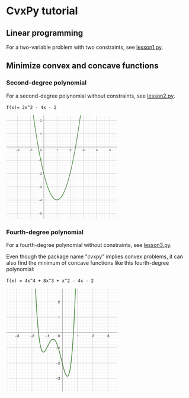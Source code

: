 # CvxPy tutorial

## Linear programming

For a two-variable problem with two constraints, see [lesson1.py](src/cvxpytut/lesson1.py).

## Minimize convex and concave functions

### Second-degree polynomial

For a second-degree polynomial without constraints, see [lesson2.py](src/cvxpytut/lesson2.py).

```
f(x)= 2x^2 - 4x - 2
```

![](./problem2.png)


### Fourth-degree polynomial

For a fourth-degree polynomial without constraints, see [lesson3.py](src/cvxpytut/lesson3.py).

Even though the package name "cvxpy" implies convex problems, it can also find the
minimum of concave functions like this fourth-degree polynomial:

```
f(x) = 4x^4 + 8x^3 + x^2 - 4x - 2
```

![](./problem3.png)
